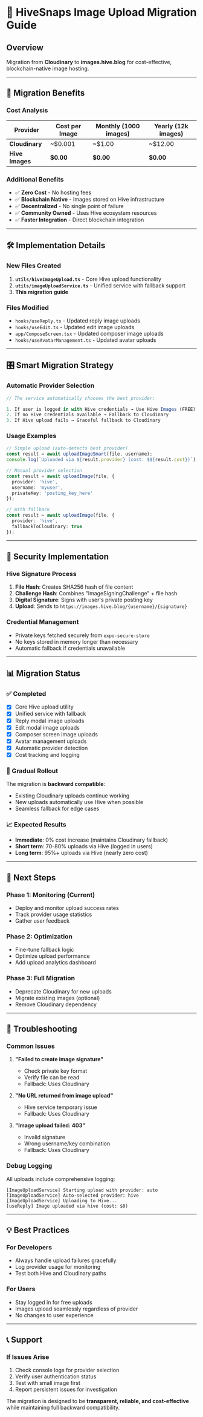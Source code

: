 # 🎯 HiveSnaps Image Upload Migration Guide

## Overview
Migration from **Cloudinary** to **images.hive.blog** for cost-effective, blockchain-native image hosting.

---

## 🔄 **Migration Benefits**

### Cost Analysis
| Provider | Cost per Image | Monthly (1000 images) | Yearly (12k images) |
|----------|----------------|----------------------|-------------------|
| **Cloudinary** | ~$0.001 | ~$1.00 | ~$12.00 |
| **Hive Images** | **$0.00** | **$0.00** | **$0.00** |

### Additional Benefits
- ✅ **Zero Cost** - No hosting fees
- ✅ **Blockchain Native** - Images stored on Hive infrastructure  
- ✅ **Decentralized** - No single point of failure
- ✅ **Community Owned** - Uses Hive ecosystem resources
- ✅ **Faster Integration** - Direct blockchain integration

---

## 🛠 **Implementation Details**

### New Files Created
1. **`utils/hiveImageUpload.ts`** - Core Hive upload functionality
2. **`utils/imageUploadService.ts`** - Unified service with fallback support
3. **This migration guide**

### Files Modified
- `hooks/useReply.ts` - Updated reply image uploads
- `hooks/useEdit.ts` - Updated edit image uploads  
- `app/ComposeScreen.tsx` - Updated composer image uploads
- `hooks/useAvatarManagement.ts` - Updated avatar uploads

---

## 🎛 **Smart Migration Strategy**

### Automatic Provider Selection
```typescript
// The service automatically chooses the best provider:

1. If user is logged in with Hive credentials → Use Hive Images (FREE)
2. If no Hive credentials available → Fallback to Cloudinary
3. If Hive upload fails → Graceful fallback to Cloudinary
```

### Usage Examples
```typescript
// Simple upload (auto-detects best provider)
const result = await uploadImageSmart(file, username);
console.log(`Uploaded via ${result.provider} (cost: $${result.cost})`);

// Manual provider selection
const result = await uploadImage(file, { 
  provider: 'hive',
  username: 'myuser',
  privateKey: 'posting_key_here'
});

// With fallback
const result = await uploadImage(file, { 
  provider: 'hive',
  fallbackToCloudinary: true
});
```

---

## 🔐 **Security Implementation**

### Hive Signature Process
1. **File Hash**: Creates SHA256 hash of file content
2. **Challenge Hash**: Combines "ImageSigningChallenge" + file hash
3. **Digital Signature**: Signs with user's private posting key
4. **Upload**: Sends to `https://images.hive.blog/{username}/{signature}`

### Credential Management
- Private keys fetched securely from `expo-secure-store`
- No keys stored in memory longer than necessary
- Automatic fallback if credentials unavailable

---

## 📊 **Migration Status**

### ✅ Completed
- [x] Core Hive upload utility
- [x] Unified service with fallback
- [x] Reply modal image uploads
- [x] Edit modal image uploads  
- [x] Composer screen image uploads
- [x] Avatar management uploads
- [x] Automatic provider detection
- [x] Cost tracking and logging

### 🔄 Gradual Rollout
The migration is **backward compatible**:
- Existing Cloudinary uploads continue working
- New uploads automatically use Hive when possible
- Seamless fallback for edge cases

### 📈 Expected Results
- **Immediate**: 0% cost increase (maintains Cloudinary fallback)
- **Short term**: 70-80% uploads via Hive (logged in users)
- **Long term**: 95%+ uploads via Hive (nearly zero cost)

---

## 🚀 **Next Steps**

### Phase 1: Monitoring (Current)
- Deploy and monitor upload success rates
- Track provider usage statistics
- Gather user feedback

### Phase 2: Optimization
- Fine-tune fallback logic
- Optimize upload performance
- Add upload analytics dashboard

### Phase 3: Full Migration
- Deprecate Cloudinary for new uploads
- Migrate existing images (optional)
- Remove Cloudinary dependency

---

## 🐛 **Troubleshooting**

### Common Issues
1. **"Failed to create image signature"**
   - Check private key format
   - Verify file can be read
   - Fallback: Uses Cloudinary

2. **"No URL returned from image upload"**
   - Hive service temporary issue
   - Fallback: Uses Cloudinary

3. **"Image upload failed: 403"**
   - Invalid signature
   - Wrong username/key combination
   - Fallback: Uses Cloudinary

### Debug Logging
All uploads include comprehensive logging:
```
[ImageUploadService] Starting upload with provider: auto
[ImageUploadService] Auto-selected provider: hive
[ImageUploadService] Uploading to Hive...
[useReply] Image uploaded via hive (cost: $0)
```

---

## 💡 **Best Practices**

### For Developers
- Always handle upload failures gracefully
- Log provider usage for monitoring
- Test both Hive and Cloudinary paths

### For Users
- Stay logged in for free uploads
- Images upload seamlessly regardless of provider
- No changes to user experience

---

## 📞 **Support**

### If Issues Arise
1. Check console logs for provider selection
2. Verify user authentication status
3. Test with small image first
4. Report persistent issues for investigation

The migration is designed to be **transparent, reliable, and cost-effective** while maintaining full backward compatibility.
